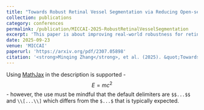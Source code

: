 ```yaml
---
title: "Towards Robust Retinal Vessel Segmentation via Reducing Open-set Label Noises from SAM-generated Masks"
collection: publications
category: conferences
permalink: /publication/MICCAI-2025-RobustRetinalVesselSegmentation
excerpt: 'This paper is about improving real-world robustness for retinal vessel segmentation from fundus images.'
date: 2025-09-23
venue: 'MICCAI'
paperurl: 'https://arxiv.org/pdf/2307.05898'
citation: '<strong>Minqing Zhang</strong>, et al. (2025). &quot;Towards Robust Retinal Vessel Segmentation via Reducing Open-set Label Noises from SAM-generated Masks.&quot; <i>MICCAI 2025</i>. 1(3).'
---
```


Using [MathJax](https://www.mathjax.org/) in the description is supported - $$E=mc^2$$ - however, the use must be mindful that the default delimiters are `$$...$$` and `\\[...\\]` which differs from the `$...$` that is typically expected.
